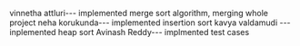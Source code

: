 vinnetha attluri--- implemented merge sort algorithm, merging whole project
neha korukunda---   implemented insertion sort
kavya valdamudi ---  inplemented heap sort
Avinash Reddy---    implmented test cases